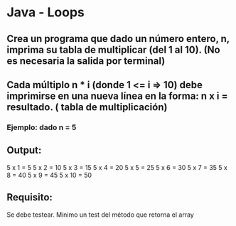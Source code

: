 # Java - Loops

## Crea un programa que dado un número entero, n, imprima su tabla de multiplicar (del 1 al 10). (No es necesaria la salida por terminal)
## Cada múltiplo n * i (donde 1 <= i => 10) debe imprimirse en una nueva línea en la forma: n x i = resultado. ( tabla de multiplicación)

### Ejemplo: dado n = 5

## Output:
5 x 1 = 5
5 x 2 = 10
5 x 3 = 15
5 x 4 = 20
5 x 5 = 25
5 x 6 = 30
5 x 7 = 35
5 x 8 = 40
5 x 9 = 45
5 x 10 = 50

## Requisito:
Se debe testear. Mínimo un test del método que retorna el array
